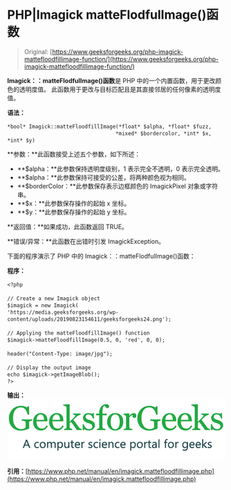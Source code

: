 # PHP|Imagick matteFlodfulImage()函数

> Original: [https://www.geeksforgeeks.org/php-imagick-mattefloodfillimage-function/](https://www.geeksforgeeks.org/php-imagick-mattefloodfillimage-function/)

**Imagick：：matteFlodfulImage()函数**是 PHP 中的一个内置函数，用于更改颜色的透明度值。 此函数用于更改与目标匹配且是其直接邻居的任何像素的透明度值。

**语法：**

```
*bool* Imagick::matteFloodfillImage(*float* $alpha, *float* $fuzz, 
                                   *mixed* $bordercolor, *int* $x, *int* $y)
```

**参数：**此函数接受上述五个参数，如下所述：

*   **$alpha：**此参数保持透明度级别，1 表示完全不透明，0 表示完全透明。
*   **$alpha：**此参数保持可接受的公差，将两种颜色视为相同。
*   **$borderColor：**此参数保存表示边框颜色的 ImagickPixel 对象或字符串。
*   **$x：**此参数保存操作的起始 x 坐标。
*   **$y：**此参数保存操作的起始 y 坐标。

**返回值：**如果成功，此函数返回 TRUE。

**错误/异常：**此函数在出错时引发 ImagickException。

下面的程序演示了 PHP 中的 Imagick：：matteFlodfulImage()函数：

**程序：**

```
<?php

// Create a new Imagick object
$imagick = new Imagick(
'https://media.geeksforgeeks.org/wp-content/uploads/20190823154611/geeksforgeeks24.png');

// Applying the matteFloodfillImage() function
$imagick->matteFloodfillImage(0.5, 0, 'red', 0, 0); 

header("Content-Type: image/jpg"); 

// Display the output image 
echo $imagick->getImageBlob();
?>
```

**输出：**
![](img/94522c1763008d1afe0a3df71b253e1c.png)

**引用：**[https://www.php.net/manual/en/imagick.mattefloodfillimage.php](https://www.php.net/manual/en/imagick.mattefloodfillimage.php)